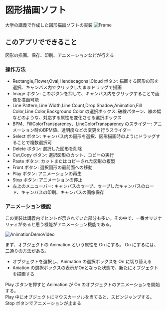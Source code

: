 # 図形描画ソフト
大学の講義で作成した図形描画ソフトの実装
![Frame](https://github.com/shun-2002/DrawingTool/assets/155641575/a1c1bf3c-882a-4ad5-a9f3-3be65fc45ac6)

## このアプリでできること
図形の描画、保存、印刷、アニメーションなどが行える

### 操作方法
- Rectangle,Flower,Oval,Hendecagonal,Cloud ボタン: 描画する図形の形を選択、キャンバス内でクリックしたままドラッグで描画  
- Image ボタン: このボタンを押して、キャンバス内をクリックすることで画像を描画可能  
- Line Pattern,Line Width,Line Count,Drop Shadow,Animation,Fill Color,Line Color,Background Color の選択ボックス: 破線パターン、線の幅などのような、対応する属性を変化させる選択ボックス  
- BPM、FillColorTransparency、LineColorTransparency のスライダー: アニメーション時のBPM値、透明度などの変更を行うスライダー
- Select ボタン: キャンバス内の図形を選択、図形描画時のようにドラッグすることで複数選択可
- Delete ボタン: 選択した図形を削除
- Cut,Copy ボタン: 選択図形のカット、コピーの実行
- Paste ボタン: カットまたはコピーされた図形の複製
- Front ボタン: 選択図形の最前面への移動
- Play ボタン: アニメーションの再生
- Stop ボタン: アニメーションの停止
- 左上のメニューバー: キャンバスのセーブ、セーブしたキャンバスのロード、キャンバスの印刷、キャンバスの画像保存

### アニメーション機能
この実装は講義内でヒントが示されていた部分も多い。その中で、一番オリジナリティがあると思う機能がアニメーション機能である。

![AnimationDemoVideo](https://github.com/shun-2002/DrawingTool/assets/155641575/2e0b074b-e06b-4f82-ae70-b61d59228fea)

まず、オブジェクトの Animation という属性を On にする。 On にするには、二通りの方法がある。
- オブジェクトを選択し、Animation の選択ボックスを On に切り替える
- Aniation の選択ボックスの表示がOnとなった状態で、新たにオブジェクトを描画する

Play ボタンを押すと Animation が On のオブジェクトのアニメーションを開始する。  
Play 中にオブジェクトにマウスカーソルを当てると、スピンジャンプする。
Stop ボタンでアニメーションが止まる
